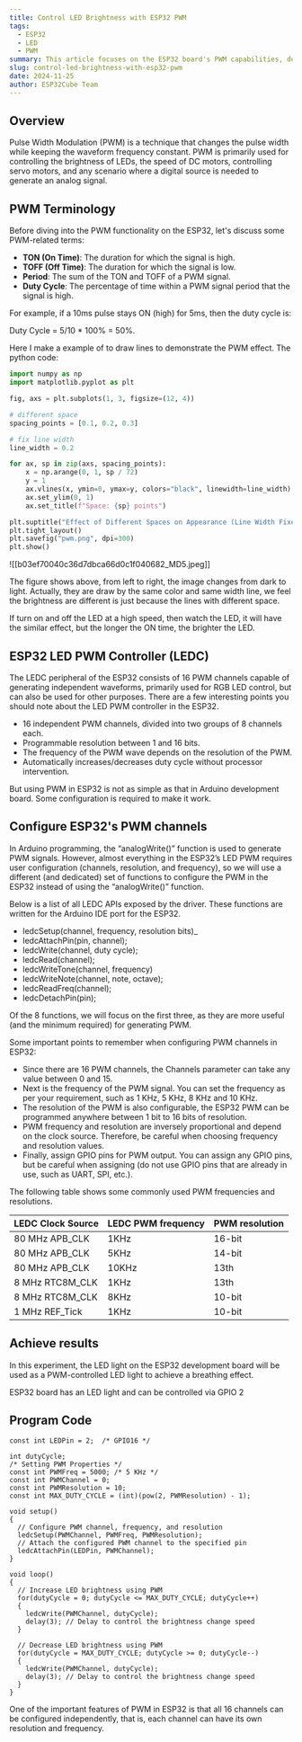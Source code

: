 ```yaml
---
title: Control LED Brightness with ESP32 PWM
tags:
  - ESP32
  - LED
  - PWM
summary: This article focuses on the ESP32 board's PWM capabilities, detailing key terms like TON, TOFF, period, and duty cycle, essential for understanding PWM applications and implementation.
slug: control-led-brightness-with-esp32-pwm
date: 2024-11-25
author: ESP32Cube Team
---
```


## Overview

Pulse Width Modulation (PWM) is a technique that changes the pulse width while keeping the waveform frequency constant. PWM is primarily used for controlling the brightness of LEDs, the speed of DC motors, controlling servo motors, and any scenario where a digital source is needed to generate an analog signal.
## PWM Terminology

Before diving into the PWM functionality on the ESP32, let's discuss some PWM-related terms:

-   **TON (On Time)**: The duration for which the signal is high.
-   **TOFF (Off Time)**: The duration for which the signal is low.
-   **Period**: The sum of the TON and TOFF of a PWM signal.
-   **Duty Cycle**: The percentage of time within a PWM signal period that the signal is high. 

For example, if a 10ms pulse stays ON (high) for 5ms, then the duty cycle is: 

Duty Cycle = 5/10 \* 100% = 50%.

Here I make a example of to draw lines to demonstrate the PWM effect. The python code:

```python
import numpy as np
import matplotlib.pyplot as plt

fig, axs = plt.subplots(1, 3, figsize=(12, 4))

# different space
spacing_points = [0.1, 0.2, 0.3]

# fix line width
line_width = 0.2

for ax, sp in zip(axs, spacing_points):
    x = np.arange(0, 1, sp / 72)
    y = 1
    ax.vlines(x, ymin=0, ymax=y, colors="black", linewidth=line_width)
    ax.set_ylim(0, 1)
    ax.set_title(f"Space: {sp} points")

plt.suptitle("Effect of Different Spaces on Appearance (Line Width Fixed at 0.2)")
plt.tight_layout()
plt.savefig("pwm.png", dpi=300)
plt.show()
```

![[b03ef70040c36d7dbca66d0c1f040682_MD5.jpeg]]

The figure shows above, from left to right, the image changes from dark to light. Actually, they are draw by the same color and same width line, we feel the brightness are different is just because the lines with different space.

If turn on and off the LED at a high speed, then watch the LED, it will have the similar effect, but the longer the ON time, the brighter the LED.

## ESP32 LED PWM Controller (LEDC)

The LEDC peripheral of the ESP32 consists of 16 PWM channels capable of generating independent waveforms, primarily used for RGB LED control, but can also be used for other purposes. There are a few interesting points you should note about the LED PWM controller in the ESP32.

-   16 independent PWM channels, divided into two groups of 8 channels each.
-   Programmable resolution between 1 and 16 bits.
-   The frequency of the PWM wave depends on the resolution of the PWM.
-   Automatically increases/decreases duty cycle without processor intervention.

But using PWM in ESP32 is not as simple as that in Arduino development board. Some configuration is required to make it work.

## Configure ESP32's PWM channels

In Arduino programming, the “analogWrite()” function is used to generate PWM signals. However, almost everything in the ESP32’s LED PWM requires user configuration (channels, resolution, and frequency), so we will use a different (and dedicated) set of functions to configure the PWM in the ESP32 instead of using the “analogWrite()” function.

Below is a list of all LEDC APIs exposed by the driver. These functions are written for the Arduino IDE port for the ESP32.

- ledcSetup(channel, frequency, resolution bits)_
- ledcAttachPin(pin, channel);
- ledcWrite(channel, duty cycle);
- ledcRead(channel);
- ledcWriteTone(channel, frequency)
- ledcWriteNote(channel, note, octave);
- ledcReadFreq(channel);
- ledcDetachPin(pin);

Of the 8 functions, we will focus on the first three, as they are more useful (and the minimum required) for generating PWM.

Some important points to remember when configuring PWM channels in ESP32:

-   Since there are 16 PWM channels, the Channels parameter can take any value between 0 and 15.
-   Next is the frequency of the PWM signal. You can set the frequency as per your requirement, such as 1 KHz, 5 KHz, 8 KHz and 10 KHz.
-   The resolution of the PWM is also configurable, the ESP32 PWM can be programmed anywhere between 1 bit to 16 bits of resolution.
-   PWM frequency and resolution are inversely proportional and depend on the clock source. Therefore, be careful when choosing frequency and resolution values.
-   Finally, assign GPIO pins for PWM output. You can assign any GPIO pins, but be careful when assigning (do not use GPIO pins that are already in use, such as UART, SPI, etc.).

The following table shows some commonly used PWM frequencies and resolutions.

| **LEDC Clock Source** | **LEDC PWM frequency** | **PWM resolution** |
| --- | --- | --- |
| 80 MHz APB\_CLK | 1KHz | 16-bit |
| 80 MHz APB\_CLK | 5KHz | 14-bit |
| 80 MHz APB\_CLK | 10KHz | 13th |
| 8 MHz RTC8M\_CLK | 1KHz | 13th |
| 8 MHz RTC8M\_CLK | 8KHz | 10-bit |
| 1 MHz REF\_Tick | 1KHz | 10-bit |

## Achieve results

In this experiment, the LED light on the ESP32 development board will be used as a PWM-controlled LED light to achieve a breathing effect.

ESP32 board has an LED light and can be controlled via GPIO 2

## Program Code

```Arduino
const int LEDPin = 2;  /* GPIO16 */

int dutyCycle;
/* Setting PWM Properties */
const int PWMFreq = 5000; /* 5 KHz */
const int PWMChannel = 0;
const int PWMResolution = 10;
const int MAX_DUTY_CYCLE = (int)(pow(2, PWMResolution) - 1);

void setup()
{  
  // Configure PWM channel, frequency, and resolution
  ledcSetup(PWMChannel, PWMFreq, PWMResolution);
  // Attach the configured PWM channel to the specified pin
  ledcAttachPin(LEDPin, PWMChannel);
}

void loop()
{
  // Increase LED brightness using PWM
  for(dutyCycle = 0; dutyCycle <= MAX_DUTY_CYCLE; dutyCycle++)
  {
    ledcWrite(PWMChannel, dutyCycle);
    delay(3); // Delay to control the brightness change speed
  }
  
  // Decrease LED brightness using PWM
  for(dutyCycle = MAX_DUTY_CYCLE; dutyCycle >= 0; dutyCycle--)
  {
    ledcWrite(PWMChannel, dutyCycle);
    delay(3); // Delay to control the brightness change speed
  }
}

```

One of the important features of PWM in ESP32 is that all 16 channels can be configured independently, that is, each channel can have its own resolution and frequency.
